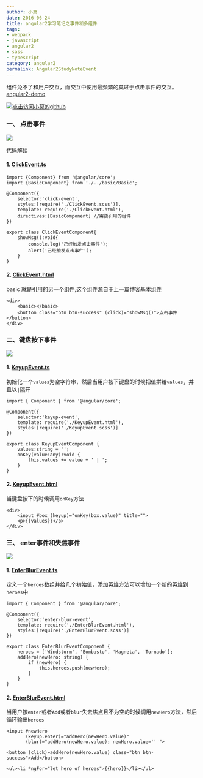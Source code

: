 ```yaml
---
author: 小莫
date: 2016-06-24
title: angular2学习笔记之事件和多组件
tags:
- webpack
- javascript
- angular2
- sass
- typescript
category: angular2
permalink: Angular2StudyNoteEvent
---
```

组件免不了和用户交互，而交互中使用最频繁的莫过于点击事件的交互。[angular2-demo](https://github.com/qq83387856/angular2-demo)
<!-- more -->
[![点击访问小莫的github](https://static.xiaomo.info/images/angular.png)](https://github.com/qq83387856)

### 一、 点击事件
![](https://static.xiaomo.info/images/ClickEvent.gif)

[代码解读](https://github.com/qq83387856/angular2-demo/tree/master/src/ts/component/clickEvent)

#### 1. [ClickEvent.ts](https://github.com/qq83387856/angular2-demo/blob/master/src/ts/component/clickEvent/ClickEvent.ts)

```
import {Component} from '@angular/core';
import {BasicComponent} from './../basic/Basic';

@Component({
    selector:'click-event',
    styles:[require('./ClickEvent.scss')],
    template: require('./ClickEvent.html'),
    directives:[BasicComponent] //需要引用的组件
})

export class ClickEventComponent{
    showMsg():void{
        console.log('己经触发点击事件');
        alert('己经触发点击事件');
    }
}

```

#### 2. [ClickEvent.html](https://github.com/qq83387856/angular2-demo/blob/master/src/ts/component/clickEvent/ClickEvent.html)
basic 就是引用的另一个组件,这个组件源自于上一篇博客[基本组件](https://blog.xiaomo.info/2016/06/22/angular2_study_note_component/)
```
<div>
    <basic></basic>
    <button class="btn btn-success" (click)="showMsg()">点击事件</button>
</div>
```

### 二、键盘按下事件

![](https://static.xiaomo.info/images/ClickEvent.gif)

#### 1. [KeyupEvent.ts](https://github.com/qq83387856/angular2-demo/blob/master/src/ts/component/keyupEvent/KeyupEvent.ts)
初始化一个`values`为空字符串，然后当用户按下键盘的时候把值拼给`values`，并且以`|`隔开

```
import { Component } from '@angular/core';

@Component({
    selector:'keyup-event',
    template: require('./KeyupEvent.html'),
    styles:[require('./KeyupEvent.scss')]
})

export class KeyupEventComponent {
    values:string = '';
    onKey(value:any):void {
        this.values += value + ' | ';
    }
}

```


#### 2. [KeyupEvent.html](https://github.com/qq83387856/angular2-demo/blob/master/src/ts/component/keyupEvent/KeyupEvent.html)
当键盘按下的时候调用`onKey`方法

```
<div>
    <input #box (keyup)="onKey(box.value)" title="">
    <p>{{values}}</p>
</div>
```

### 三、 enter事件和失焦事件
![](https://static.xiaomo.info/images/ClickEvent.gif)
#### 1. [EnterBlurEvent.ts](https://github.com/qq83387856/angular2-demo/blob/master/src/ts/component/EnterBlurEvent/EnterBlurEvent.ts)
定义一个`heroes`数组并给几个初始值，添加英雄方法可以增加一个新的英雄到`heroes`中

```
import { Component } from '@angular/core';

@Component({
    selector:'enter-blur-event',
    template: require('./EnterBlurEvent.html'),
    styles:[require('./EnterBlurEvent.scss')]
})

export class EnterBlurEventComponent {
    heroes = ['Windstorm', 'Bombasto', 'Magneta', 'Tornado'];
    addHero(newHero: string) {
        if (newHero) {
            this.heroes.push(newHero);
        }
    }
}
```


#### 2. [EnterBlurEvent.html](https://github.com/qq83387856/angular2-demo/blob/master/src/ts/component/EnterBlurEvent/EnterBlurEvent.html)
当用户按`enter`或者`Add`或者`blur`失去焦点且不为空的时候调用`newHero`方法，然后循环输出`heroes`

```
<input #newHero
       (keyup.enter)="addHero(newHero.value)"
       (blur)="addHero(newHero.value); newHero.value='' ">

<button (click)=addHero(newHero.value) class="btn btn-success">Add</button>

<ul><li *ngFor="let hero of heroes">{{hero}}</li></ul>
```
